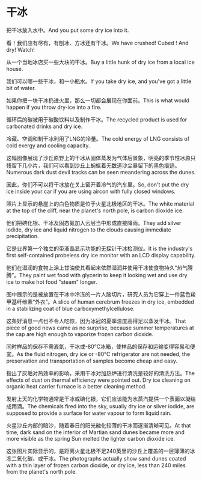 # 干冰

<p><span class="chinese">把干冰放入水中。</span><span class="english">And you put some dry ice into it.</span></p>

<p><span class="chinese">看！我们应有尽有，有刨冰、方冰还有干冰。</span><span class="english">We have crushed! Cubed ! And dry! Watch!</span></p>

<p><span class="chinese">从一个当地冰店买一些大块的干冰。</span><span class="english">Buy a little hunk of dry ice from a local ice house.</span></p>

<p><span class="chinese">我们可以哪一些干冰，和一小瓶水。</span><span class="english">If you take dry ice, and you've got a little bit of water.</span></p>

<p><span class="chinese">如果你把一块干冰扔进火里，那么一切都会展现在你面前。</span><span class="english">This is what would happen if you throw dry-ice into a fire.</span></p>

<p><span class="chinese">循环后的碳被用于碳酸饮料以及制作干冰。</span><span class="english">The recycled product is used for carbonated drinks and dry ice.</span></p>

<p><span class="chinese">冷藏、空调和制干冰利用了LNG的冷量。</span><span class="english">The cold energy of LNG consists of cold exergy and cooling capacity.</span></p>

<p><span class="chinese">这幅图像展现了沙丘原野上的干冰从固体蒸发为气体后景象，明亮的季节性冰原只残留下几小片，我们可以看到沙丘上蜿蜒着无数道沙尘暴留下的黑色痕迹。</span><span class="english">Numerous dark dust devil tracks can be seen meandering across the dunes.</span></p>

<p><span class="chinese">因此，你们不可以将干冰放在关上窗开着冷气的汽车里。</span><span class="english">So, don't put the dry ice inside your car if you are using aircon with fully closed windows.</span></p>

<p><span class="chinese">照片上显示的悬崖上的白色物质是位于火星北极地区的干冰。</span><span class="english">The white material at the top of the cliff, near the planet's north pole, is carbon dioxide ice.</span></p>

<p><span class="chinese">他们把碘化银、干冰及固态氮加入云层当中形成直接降雨。</span><span class="english">They add silver iodide, dry ice and liquid nitrogen to the clouds causing immediate precipitation.</span></p>

<p><span class="chinese">它是业界第一个独立的带液晶显示功能的无探针干冰检测仪。</span><span class="english">It is the industry's first self-contained probeless dry ice monitor with an LCD display capability.</span></p>

<p><span class="chinese">他们在湿润的食物上涂上甘油使其看起来依然湿润并使用干冰使食物持久“热气腾腾”。</span><span class="english">They paint wet food with glycerin to keep it looking wet and use dry ice to make hot food "steam" longer.</span></p>

<p><span class="chinese">图中展示的是被放置在干冰中冷冻的一片人脑切片，研究人员为它穿上一件蓝色羧甲基纤维素“外衣”。</span><span class="english">A slice of human cerebrum freezes in dry ice, embedded in a stabilizing coat of blue carboxymethylcellulose.</span></p>

<p><span class="chinese">这条好消息一点也不令人吃惊，因为冰冠的夏季温度高得足以蒸发干冰。</span><span class="english">That piece of good news came as no surprise, because summer temperatures at the cap are high enough to vaporize frozen carbon dioxide.</span></p>

<p><span class="chinese">同时样品的保存不需液氮，干冰或-80℃冰箱，使样品的保存和运输变得容易和便宜。</span><span class="english">As the fluid nitrogen, dry ice or -80℃ refrigerator are not needed, the preservation and transportation of samples become cheap and easy.</span></p>

<p><span class="chinese">指出了灰垢对热效率的影响，采用干冰对加热炉进行清洗是较好的清洗方法。</span><span class="english">The effects of dust on thermal efficiency were pointed out. Dry ice cleaning on organic heat carrier furnace is a better cleaning method.</span></p>

<p><span class="chinese">发射上天的化学物通常是干冰或碘化银，它们应该能为水蒸汽提供一个表面以凝结成雨滴。</span><span class="english">The chemicals fired into the sky, usually dry ice or silver iodide, are supposed to provide a surface for water vapour to form liquid rain.</span></p>

<p><span class="chinese">火星沙丘内部的暗沙，随着春日的阳光融化较薄的干冰而逐渐清晰可见。</span><span class="english">At that time, dark sand on the interior of Martian sand dunes became more and more visible as the spring Sun melted the lighter carbon dioxide ice.</span></p>

<p><span class="chinese">这张图片实际显示的，是距离火星北极不足240英里的沙丘上覆盖的一层薄薄的冰冻二氧化碳、或干冰。</span><span class="english">The photographs actually show sand dunes coated with a thin layer of frozen carbon dioxide, or dry ice, less than 240 miles from the planet's north pole.</span></p>

